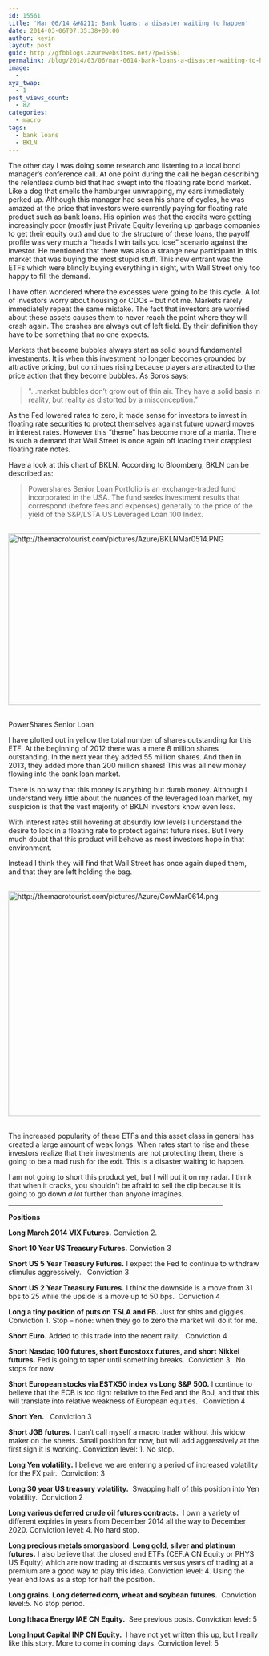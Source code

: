 ```yaml
---
id: 15561
title: 'Mar 06/14 &#8211; Bank loans: a disaster waiting to happen'
date: 2014-03-06T07:35:38+00:00
author: kevin
layout: post
guid: http://gfbblogs.azurewebsites.net/?p=15561
permalink: /blog/2014/03/06/mar-0614-bank-loans-a-disaster-waiting-to-happen/
image:
  - 
xyz_twap:
  - 1
post_views_count:
  - 82
categories:
  - macro
tags:
  - bank loans
  - BKLN
---
```

The other day I was doing some research and listening to a local bond manager&#8217;s conference call. At one point during the call he began describing the relentless dumb bid that had swept into the floating rate bond market. Like a dog that smells the hamburger unwrapping, my ears immediately perked up. Although this manager had seen his share of cycles, he was amazed at the price that investors were currently paying for floating rate product such as bank loans. His opinion was that the credits were getting increasingly poor (mostly just Private Equity levering up garbage companies to get their equity out) and due to the structure of these loans, the payoff profile was very much a &#8220;heads I win tails you lose&#8221; scenario against the investor. He mentioned that there was also a strange new participant in this market that was buying the most stupid stuff. This new entrant was the ETFs which were blindly buying everything in sight, with Wall Street only too happy to fill the demand.

I have often wondered where the excesses were going to be this cycle. A lot of investors worry about housing or CDOs &#8211; but not me. Markets rarely immediately repeat the same mistake. The fact that investors are worried about these assets causes them to never reach the point where they will crash again. The crashes are always out of left field. By their definition they have to be something that no one expects. 

Markets that become bubbles always start as solid sound fundamental investments. It is when this investment no longer becomes grounded by attractive pricing, but continues rising because players are attracted to the price action that they become bubbles. As Soros says;

> "&#8230;market bubbles don&#8217;t grow out of thin air. They have a solid basis in reality, but reality as distorted by a misconception.”

As the Fed lowered rates to zero, it made sense for investors to invest in floating rate securities to protect themselves against future upward moves in interest rates. However this &#8220;theme&#8221; has become more of a mania. There is such a demand that Wall Street is once again off loading their crappiest floating rate notes.

Have a look at this chart of BKLN. According to Bloomberg, BKLN can be described as:

> Powershares Senior Loan Portfolio is an exchange-traded fund incorporated in the USA. The fund seeks investment results that correspond (before fees and expenses) generally to the price of the yield of the S&P/LSTA US Leveraged Loan 100 Index.


  <img src="http://themacrotourist.com/pictures/Azure/BKLNMar0514.PNG" style="margin:30px auto;display:block;" alt="http://themacrotourist.com/pictures/Azure/BKLNMar0514.PNG" width="600" height="342" />PowerShares Senior Loan</a>
</div>

I have plotted out in yellow the total number of shares outstanding for this ETF. At the beginning of 2012 there was a mere 8 million shares outstanding. In the next year they added 55 million shares. And then in 2013, they added more than 200 million shares! This was all new money flowing into the bank loan market. 

There is no way that this money is anything but dumb money. Although I understand very little about the nuances of the leveraged loan market, my suspicion is that the vast majority of BKLN investors know even less.

With interest rates still hovering at absurdly low levels I understand the desire to lock in a floating rate to protect against future rises. But I very much doubt that this product will behave as most investors hope in that environment. 

Instead I think they will find that Wall Street has once again duped them, and that they are left holding the bag.


  <img src="http://themacrotourist.com/pictures/Azure/CowMar0614.png" style="margin:30px auto;display:block;" alt="http://themacrotourist.com/pictures/Azure/CowMar0614.png" width="600" height="450"></p> 

The increased popularity of these ETFs and this asset class in general has created a large amount of weak longs. When rates start to rise and these investors realize that their investments are not protecting them, there is going to be a mad rush for the exit. This is a disaster waiting to happen. 

I am not going to short this product yet, but I will put it on my radar. I think that when it cracks, you shouldn&#8217;t be afraid to sell the dip because it is going to go down _a lot_ further than anyone imagines. 

<hr size="2" width="85%" />

**Positions**

**Long March 2014 VIX Futures.** Conviction 2. 

**Short 10 Year US Treasury Futures.** Conviction 3

**Short US 5 Year Treasury Futures.** I expect the Fed to continue to withdraw stimulus aggressively.   Conviction 3

**Short US 2 Year Treasury Futures.** I think the downside is a move from 31 bps to 25 while the upside is a move up to 50 bps.  Conviction 4

**Long a tiny position of puts on TSLA and FB.** Just for shits and giggles. Conviction 1. Stop &#8211; none: when they go to zero the market will do it for me.

**Short Euro.** Added to this trade into the recent rally.   Conviction 4

**Short Nasdaq 100 futures, short Eurostoxx futures, and short Nikkei futures.** Fed is going to taper until something breaks.  Conviction 3.  No stops for now

**Short European stocks via ESTX50 index vs Long S&P 500.** I continue to believe that the ECB is too tight relative to the Fed and the BoJ, and that this will translate into relative weakness of European equities.   Conviction 4

**Short Yen.**   Conviction 3

**Short JGB futures.** I can&#8217;t call myself a macro trader without this widow maker on the sheets. Small position for now, but will add aggressively at the first sign it is working. Conviction level: 1. No stop.

**Long Yen volatility.** I believe we are entering a period of increased volatility for the FX pair.  Conviction: 3

**Long 30 year US treasury volatility.**  Swapping half of this position into Yen volatility.  Conviction 2

**Long various deferred crude oil futures contracts.**  I own a variety of different expiries in years from December 2014 all the way to December 2020. Conviction level: 4. No hard stop.

**Long precious metals smorgasbord. Long gold, silver and platinum futures.** I also believe that the closed end ETFs (CEF.A CN Equity or PHYS US Equity) which are now trading at discounts versus years of trading at a premium are a good way to play this idea. Conviction level: 4. Using the year end lows as a stop for half the position.

**Long grains. Long deferred corn, wheat and soybean futures.**  Conviction level:5. No stop period.

**Long Ithaca Energy IAE CN Equity.**  See previous posts. Conviction level: 5

**Long Input Capital INP CN Equity.**  I have not yet written this up, but I really like this story. More to come in coming days. Conviction level: 5

&nbsp;